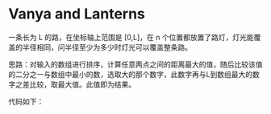 # Vanya and Lanterns

一条长为 L 的路，在坐标轴上范围是 [0,L]，在 n 个位置都放置了路灯，灯光能覆盖的半径相同，问半径至少为多少时灯光可以覆盖整条路。

思路：对输入的数组进行排序，计算任意两点之间的距离最大的值，随后比较该值的二分之一与数组中最小的数，选取大的那个数字，此数字再与L到数组最大的数字之差比较，取最大值。此值即为结果。

代码如下：

```java

```
